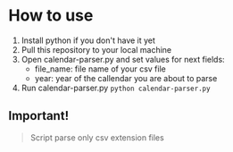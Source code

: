 # How to use

1. Install python if you don't have it yet
2. Pull this repository to your local machine
3. Open calendar-parser.py and set values for next fields:
    - file_name: file name of your csv file
    - year: year of the callendar you are about to parse
4. Run calendar-parser.py
``python calendar-parser.py``

## Important!
> Script parse only csv extension files



